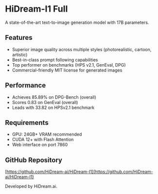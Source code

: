 # HiDream-I1 Full

A state-of-the-art text-to-image generation model with 17B parameters.

## Features
- Superior image quality across multiple styles (photorealistic, cartoon, artistic)
- Best-in-class prompt following capabilities
- Top performer on benchmarks (HPS v2.1, GenEval, DPG)
- Commercial-friendly MIT license for generated images

## Performance
- Achieves 85.89% on DPG-Bench (overall)
- Scores 0.83 on GenEval (overall)
- Leads with 33.82 on HPSv2.1 benchmark

## Requirements
- GPU: 24GB+ VRAM recommended
- CUDA 12+ with Flash Attention
- Web interface on port 7860

## GitHub Repository
[https://github.com/HiDream-ai/HiDream-I1](https://github.com/HiDream-ai/HiDream-I1)

Developed by HiDream.ai. 